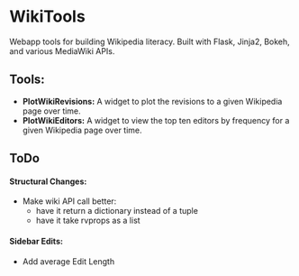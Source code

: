# WikiTools
Webapp tools for building Wikipedia literacy. Built with Flask, Jinja2, Bokeh, and various MediaWiki APIs.

## Tools:
- <b>PlotWikiRevisions:</b> A widget to plot the revisions to a given Wikipedia page over time.
- <b>PlotWikiEditors:</b> A widget to view the top ten editors by frequency for a given Wikipedia page over time.


## ToDo
#### Structural Changes:
- Make wiki API call better:
  - have it return a dictionary instead of a tuple
  - have it take rvprops as a list       

#### Sidebar Edits:
- Add average Edit Length
